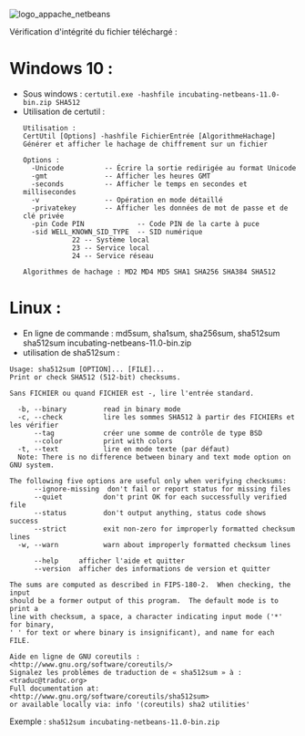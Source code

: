 ![logo_appache_netbeans](https://user-images.githubusercontent.com/19194678/50519061-5272e600-0ab9-11e9-9794-6e8b85006c2b.png)

Vérification d'intégrité du fichier téléchargé :

# Windows 10 :
- Sous windows : `certutil.exe -hashfile incubating-netbeans-11.0-bin.zip SHA512`
- Utilisation de certutil :
  ```
  Utilisation :
  CertUtil [Options] -hashfile FichierEntrée [AlgorithmeHachage]
  Générer et afficher le hachage de chiffrement sur un fichier
  
  Options :
    -Unicode          -- Écrire la sortie redirigée au format Unicode
    -gmt              -- Afficher les heures GMT
    -seconds          -- Afficher le temps en secondes et millisecondes
    -v                -- Opération en mode détaillé
    -privatekey       -- Afficher les données de mot de passe et de clé privée
    -pin Code PIN             -- Code PIN de la carte à puce
    -sid WELL_KNOWN_SID_TYPE  -- SID numérique
              22 -- Système local
              23 -- Service local
              24 -- Service réseau
  
  Algorithmes de hachage : MD2 MD4 MD5 SHA1 SHA256 SHA384 SHA512
  ```
# Linux :
- En ligne de commande : md5sum, sha1sum, sha256sum, sha512sum
sha512sum incubating-netbeans-11.0-bin.zip
- utilisation de sha512sum :
```
Usage: sha512sum [OPTION]... [FILE]...
Print or check SHA512 (512-bit) checksums.

Sans FICHIER ou quand FICHIER est -, lire l'entrée standard.

  -b, --binary         read in binary mode
  -c, --check          lire les sommes SHA512 à partir des FICHIERs et les vérifier
      --tag            créer une somme de contrôle de type BSD
      --color          print with colors
  -t, --text           lire en mode texte (par défaut)
  Note: There is no difference between binary and text mode option on GNU system.

The following five options are useful only when verifying checksums:
      --ignore-missing  don't fail or report status for missing files
      --quiet          don't print OK for each successfully verified file
      --status         don't output anything, status code shows success
      --strict         exit non-zero for improperly formatted checksum lines
  -w, --warn           warn about improperly formatted checksum lines

      --help     afficher l'aide et quitter
      --version  afficher des informations de version et quitter

The sums are computed as described in FIPS-180-2.  When checking, the input
should be a former output of this program.  The default mode is to print a
line with checksum, a space, a character indicating input mode ('*' for binary,
' ' for text or where binary is insignificant), and name for each FILE.

Aide en ligne de GNU coreutils : <http://www.gnu.org/software/coreutils/>
Signalez les problèmes de traduction de « sha512sum » à : <traduc@traduc.org>
Full documentation at: <http://www.gnu.org/software/coreutils/sha512sum>
or available locally via: info '(coreutils) sha2 utilities'
```
Exemple : `sha512sum incubating-netbeans-11.0-bin.zip`
